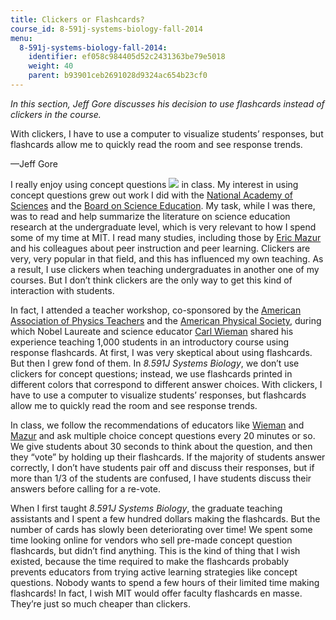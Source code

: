 ```yaml
---
title: Clickers or Flashcards?
course_id: 8-591j-systems-biology-fall-2014
menu:
  8-591j-systems-biology-fall-2014:
    identifier: ef058c984405d52c2431363be79e5018
    weight: 40
    parent: b93901ceb2691028d9324ac654b23cf0
---
```

_In this section, Jeff Gore discusses his decision to use flashcards instead of clickers in the course._

With clickers, I have to use a computer to visualize students’ responses, but flashcards allow me to quickly read the room and see response trends.

—Jeff Gore

I really enjoy using concept questions ![](/images/educator/icon-question-conq.png) in class. My interest in using concept questions grew out work I did with the [National Academy of Sciences](http://nationalacademyofsciences.org/) and the [Board on Science Education](http://sites.nationalacademies.org/dbasse/bose/index.htm). My task, while I was there, was to read and help summarize the literature on science education research at the undergraduate level, which is very relevant to how I spend some of my time at MIT. I read many studies, including those by [Eric Mazur](http://ericmazur.com/resources.php) and his colleagues about peer instruction and peer learning. Clickers are very, very popular in that field, and this has influenced my own teaching. As a result, I use clickers when teaching undergraduates in another one of my courses. But I don’t think clickers are the only way to get this kind of interaction with students.

In fact, I attended a teacher workshop, co-sponsored by the [American Association of Physics Teachers](http://www.aapt.org/) and the [American Physical Society](http://www.aps.org/), during which Nobel Laureate and science educator [Carl Wieman](http://www.cwsei.ubc.ca/) shared his experience teaching 1,000 students in an introductory course using response flashcards. At first, I was very skeptical about using flashcards. But then I grew fond of them. In _8.591J Systems Biology_, we don’t use clickers for concept questions; instead, we use flashcards printed in different colors that correspond to different answer choices. With clickers, I have to use a computer to visualize students’ responses, but flashcards allow me to quickly read the room and see response trends.

In class, we follow the recommendations of educators like [Wieman](http://www.cwsei.ubc.ca/resources/clickers.htm) and [Mazur](http://ericmazur.com/resources.php) and ask multiple choice concept questions every 20 minutes or so. We give students about 30 seconds to think about the question, and then they “vote” by holding up their flashcards. If the majority of students answer correctly, I don’t have students pair off and discuss their responses, but if more than 1/3 of the students are confused, I have students discuss their answers before calling for a re-vote.

When I first taught _8.591J Systems Biology_, the graduate teaching assistants and I spent a few hundred dollars making the flashcards. But the number of cards has slowly been deteriorating over time! We spent some time looking online for vendors who sell pre-made concept question flashcards, but didn’t find anything. This is the kind of thing that I wish existed, because the time required to make the flashcards probably prevents educators from trying active learning strategies like concept questions. Nobody wants to spend a few hours of their limited time making flashcards! In fact, I wish MIT would offer faculty flashcards en masse. They’re just so much cheaper than clickers.
